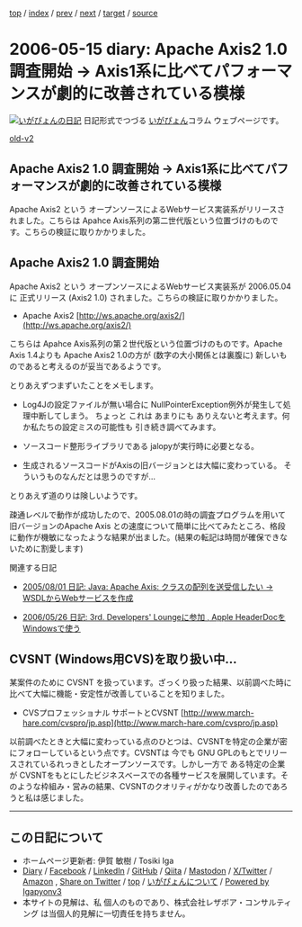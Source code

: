 [top](../index.html) 
 / [index](index.html) 
 / [prev](ig060509.html) 
 / [next](ig060516.html) 
 / [target](https://www.igapyon.jp/igapyon/diary/2006/ig060515.html) 
 / [source](https://github.com/igapyon/diary/blob/master/2006/ig060515.src.md) 

2006-05-15 diary: Apache Axis2 1.0 調査開始 → Axis1系に比べてパフォーマンスが劇的に改善されている模様
=====================================================================================================
[![いがぴょんの日記](https://www.igapyon.jp/igapyon/diary/images/iga202308_64.jpg "いがぴょん")](https://www.igapyon.jp/igapyon/diary/memo/memoigapyon.html) 日記形式でつづる [いがぴょん](https://www.igapyon.jp/igapyon/diary/memo/memoigapyon.html)コラム ウェブページです。

[old-v2](ig060515-orig.html)

## Apache Axis2 1.0 調査開始 → Axis1系に比べてパフォーマンスが劇的に改善されている模様

Apache Axis2 という オープンソースによるWebサービス実装系がリリースされました。こちらは Apahce Axis系列の第二世代版という位置づけのものです。こちらの検証に取りかかりました。


## Apache Axis2 1.0 調査開始

Apache Axis2 という オープンソースによるWebサービス実装系が 2006.05.04に 正式リリース (Axis2 1.0) されました。こちらの検証に取りかかりました。

* Apache Axis2
  [http://ws.apache.org/axis2/](http://ws.apache.org/axis2/)

こちらは Apahce Axis系列の第２世代版という位置づけのものです。Apache Axis 1.4よりも Apache Axis2 1.0の方が
(数字の大小関係とは裏腹に) 新しいものであると考えるのが妥当であるようです。

とりあえずつまずいたことをメモします。

* Log4Jの設定ファイルが無い場合に NullPointerException例外が発生して処理中断してしまう。
  ちょっと これは あまりにも ありえないと考えます。何か私たちの設定ミスの可能性も 引き続き調べてみます。
  
* ソースコード整形ライブラリである jalopyが実行時に必要となる。
  
* 生成されるソースコードがAxisの旧バージョンとは大幅に変わっている。
  そういうものなんだとは思うのですが…

とりあえず道のりは険しいようです。

疎通レベルで動作が成功したので、2005.08.01の時の調査プログラムを用いて 旧バージョンのApache Axis との速度について簡単に比べてみたところ、格段に動作が機敏になったような結果が出ました。(結果の転記は時間が確保できないために割愛します)

関連する日記

* [2005/08/01 日記: Java: Apache Axis: クラスの配列を送受信したい → WSDLからWebサービスを作成](../2005/ig050801.html)
  
* [2006/05/26 日記: 3rd. Developers' Loungeに参加 , Apple HeaderDocを Windowsで使う](ig060526.html)

## CVSNT (Windows用CVS)を取り扱い中…

某案件のために CVSNT を扱っています。ざっくり扱った結果、以前調べた時に比べて大幅に機能・安定性が改善していることを知りました。

* CVSプロフェッショナル サポートとCVSNT
  [http://www.march-hare.com/cvspro/jp.asp](http://www.march-hare.com/cvspro/jp.asp)

以前調べたときと大幅に変わっている点のひとつは、CVSNTを特定の企業が密にフォローしているという点です。CVSNTは 今でも GNU GPLのもとでリリースされているれっきとしたオープンソースです。しかし一方で ある特定の企業が CVSNTをもとにしたビジネスベースでの各種サービスを展開しています。そのような枠組み・営みの結果、CVSNTのクオリティがかなり改善したのであろうと私は感じました。


----------------------------------------------------------------------------------------------------

## この日記について

* ホームページ更新者: 伊賀 敏樹 / Tosiki Iga
* [Diary](https://www.igapyon.jp/igapyon/diary/) / [Facebook](https://www.facebook.com/igapyon) / [LinkedIn](https://www.linkedin.com/in/toshikiiga) / [GitHub](https://github.com/igapyon) / [Qiita](https://qiita.com/igapyon) / [Mastodon](https://social.vivaldi.net/@igapyon) / [X/Twitter](https://twitter.com/ToshikiIga) / [Amazon](https://www.amazon.co.jp/%E4%BC%8A%E8%B3%80-%E6%95%8F%E6%A8%B9/e/B004LTQWCQ) ,
[Share on Twitter](https://twitter.com/intent/tweet?hashtags=igapyon%2Cdiary%2C%E3%81%84%E3%81%8C%E3%81%B4%E3%82%87%E3%82%93&text=Apache+Axis2+1.0+%E8%AA%BF%E6%9F%BB%E9%96%8B%E5%A7%8B+%E2%86%92+Axis1%E7%B3%BB%E3%81%AB%E6%AF%94%E3%81%B9%E3%81%A6%E3%83%91%E3%83%95%E3%82%A9%E3%83%BC%E3%83%9E%E3%83%B3%E3%82%B9%E3%81%8C%E5%8A%87%E7%9A%84%E3%81%AB%E6%94%B9%E5%96%84%E3%81%95%E3%82%8C%E3%81%A6%E3%81%84%E3%82%8B%E6%A8%A1%E6%A7%98&url=https%3A%2F%2Fwww.igapyon.jp%2Figapyon%2Fdiary%2F2006%2Fig060515.html) / [top](../index.html) / [いがぴょんについて](https://www.igapyon.jp/igapyon/diary/memo/memoigapyon.html) / [Powered by Igapyonv3](https://github.com/igapyon/igapyonv3)
* 本サイトの見解は、私 個人のものであり、株式会社レザボア・コンサルティング は当個人的見解に一切責任を持ちません。 
